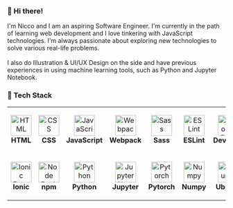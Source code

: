 ### 👋 Hi there! 
<div align="left">
    I'm Nicco and I am an aspiring Software Engineer. I'm currently in the path of learning web development and I love tinkering with JavaScript technologies. 
    I'm always passionate about exploring new technologies to solve various real-life problems.<br><br>
    I also do Illustration & UI/UX Design on the side and have previous experiences in using machine learning tools, such as Python and Jupyter Notebook.

    
</div>

### 🔧 Tech Stack 

<table>
    <tr>
        <td align="center" height="108" width="108">
            <img
                src="https://cdn.jsdelivr.net/gh/devicons/devicon/icons/html5/html5-plain.svg"
                width="48"
                height="48"
                alt="HTML"
              />
            <br /><strong>HTML</strong>
        </td>
        <td align="center" height="108" width="108">
            <img
                src="https://cdn.jsdelivr.net/gh/devicons/devicon/icons/css3/css3-plain.svg"
                width="48"
                height="48"
                alt="CSS"
              />
            <br /><strong>CSS</strong>
        </td>
        <td align="center" height="108" width="108">
            <img
                src="https://cdn.jsdelivr.net/gh/devicons/devicon/icons/javascript/javascript-plain.svg"
                width="48"
                height="48"
                alt="JavaScript"
              />
            <br /><strong>JavaScript</strong>
        </td>
        <td align="center" height="108" width="108"> 
            <img src="https://cdn.jsdelivr.net/gh/devicons/devicon/icons/webpack/webpack-original.svg"
                width="48"
                height="48"
                alt="Webpack"
                />
            <br /><strong>Webpack</strong>
        </td>
        <td align="center" height="108" width="108"> 
            <img src="https://cdn.jsdelivr.net/gh/devicons/devicon/icons/sass/sass-original.svg"
                width="48"
                height="48"
                alt="Sass"
                />
            <br /><strong>Sass</strong>
        </td>
         <td align="center" height="108" width="108"> 
            <img src="https://cdn.jsdelivr.net/gh/devicons/devicon/icons/eslint/eslint-original.svg" 
                width="48"
                height="48"
                alt="ESLint"
                />
            <br /><strong>ESLint</strong>
        </td>
        <td align="center" height="108" width="108"> 
            <img src="https://cdn.jsdelivr.net/gh/devicons/devicon/icons/chrome/chrome-plain.svg" 
                width="48"
                height="48"
                alt="Chrome Devtools"/>
            <br /><strong>Devtools</strong>
        </td>
        <td align="center" height="108" width="108"> 
            <img src="https://cdn.jsdelivr.net/gh/devicons/devicon/icons/git/git-original.svg" 
                width="48"
                height="48"
                alt="Git"/>
            <br /><strong>Git</strong>
        </td>
     </tr>
    <tr>
        <td align="center" height="108" width="108"> 
            <img src="https://cdn.jsdelivr.net/gh/devicons/devicon/icons/ionic/ionic-original.svg" 
                width="48"
                height="48"
                alt="Ionic Framework"/>
            <br /><strong>Ionic</strong>
        </td>
        <td align="center" height="108" width="108"> 
            <img src="https://cdn.jsdelivr.net/gh/devicons/devicon/icons/npm/npm-original-wordmark.svg" 
                width="48"
                height="48"
                alt="Node Package Manager"/>
            <br /><strong>npm</strong>
        </td>
        <td align="center" height="108" width="108"> 
            <img src="https://cdn.jsdelivr.net/gh/devicons/devicon/icons/python/python-plain.svg"
                width="48"
                height="48"
                alt="Python"
                />
            <br /><strong>Python</strong>
        </td>
        <td align="center" height="108" width="108"> 
            <img src="https://cdn.jsdelivr.net/gh/devicons/devicon/icons/jupyter/jupyter-original.svg" 
                width="48"
                height="48"
                alt="Jupyter Notebook"/>
            <br /><strong>Jupyter</strong>
        </td>
        <td align="center" height="108" width="108">
            <img src="https://cdn.jsdelivr.net/gh/devicons/devicon/icons/pytorch/pytorch-original.svg" 
                width="48"
                height="48"
                alt="Pytorch"/>
            <br /><strong>Pytorch</strong>
        </td>
        <td align="center" height="108" width="108">
            <img src="https://cdn.jsdelivr.net/gh/devicons/devicon/icons/numpy/numpy-original.svg" 
                width="48"
                height="48"
                alt="Numpy"/>
            <br /><strong>Numpy</strong>
        </td>
        <td align="center" height="108" width="108">
            <img src="https://cdn.jsdelivr.net/gh/devicons/devicon/icons/ubuntu/ubuntu-plain.svg"
                width="48"
                height="48"
                alt="Ubuntu"/>
            <br /><strong>Ubuntu</strong>
        </td>
    </tr>
</table>
